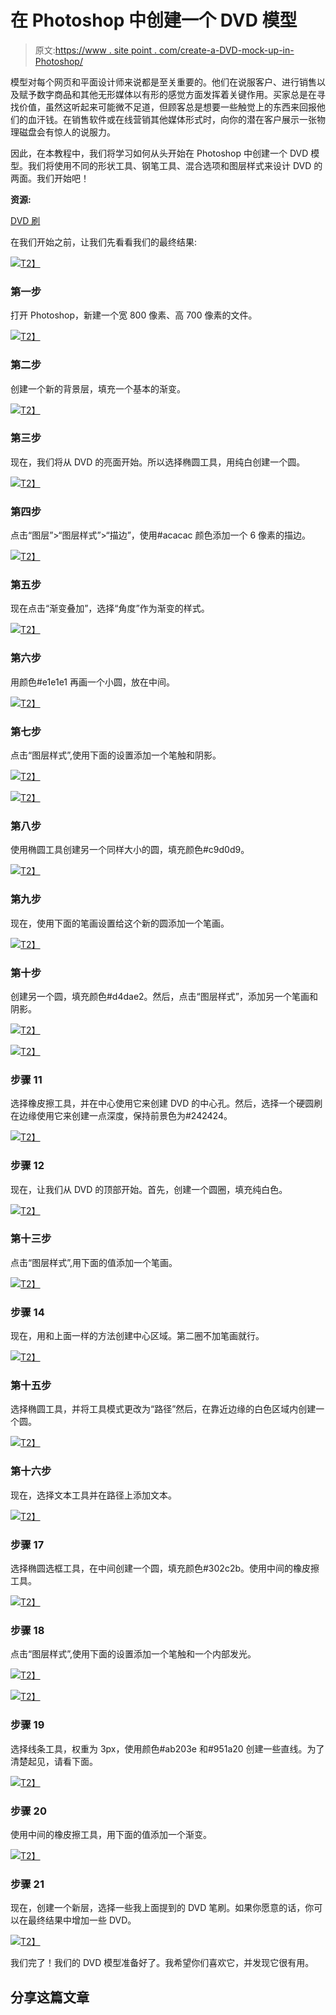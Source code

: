 # 在 Photoshop 中创建一个 DVD 模型

> 原文:[https://www . site point . com/create-a-DVD-mock-up-in-Photoshop/](https://www.sitepoint.com/create-a-dvd-mock-up-in-photoshop/)

模型对每个网页和平面设计师来说都是至关重要的。他们在说服客户、进行销售以及赋予数字商品和其他无形媒体以有形的感觉方面发挥着关键作用。买家总是在寻找价值，虽然这听起来可能微不足道，但顾客总是想要一些触觉上的东西来回报他们的血汗钱。在销售软件或在线营销其他媒体形式时，向你的潜在客户展示一张物理磁盘会有惊人的说服力。

因此，在本教程中，我们将学习如何从头开始在 Photoshop 中创建一个 DVD 模型。我们将使用不同的形状工具、钢笔工具、混合选项和图层样式来设计 DVD 的两面。我们开始吧！

**资源:**

[DVD 刷](http://altereg0.deviantart.com/art/DVD-Resource-Brushes-19588112)

在我们开始之前，让我们先看看我们的最终结果:

[![](../Images/0f3d6366d54838498b8e389f90721c0d.png)T2】](https://www.sitepoint.com/wp-content/uploads/2012/10/Finals.jpg)

### 第一步

打开 Photoshop，新建一个宽 800 像素、高 700 像素的文件。

[![](../Images/b2f39bffdd5e51d495f309e013dbe9cb.png)T2】](https://www.sitepoint.com/wp-content/uploads/2012/10/Step-11.jpg)

### 第二步

创建一个新的背景层，填充一个基本的渐变。

[![](../Images/7ddad7db291abafe31cdd0e86ef9a157.png)T2】](https://www.sitepoint.com/wp-content/uploads/2012/10/Step-2.jpg)

### 第三步

现在，我们将从 DVD 的亮面开始。所以选择椭圆工具，用纯白创建一个圆。

[![](../Images/3e9cebe48c39677875986ea3cbf19512.png)T2】](https://www.sitepoint.com/wp-content/uploads/2012/10/Step-3.jpg)

### 第四步

点击“图层”>“图层样式”>“描边”，使用#acacac 颜色添加一个 6 像素的描边。

[![](../Images/b7c1e69f0e8d284d1e65bfdb53f3504b.png)T2】](https://www.sitepoint.com/wp-content/uploads/2012/10/Step-4.jpg)

### 第五步

现在点击“渐变叠加”，选择“角度”作为渐变的样式。

[![](../Images/3862662d00e1d1166185c2dc41d4e240.png)T2】](https://www.sitepoint.com/wp-content/uploads/2012/10/Step-5.jpg)

### 第六步

用颜色#e1e1e1 再画一个小圆，放在中间。

[![](../Images/801e48ba17ef5ab114a6857b3ab94502.png)T2】](https://www.sitepoint.com/wp-content/uploads/2012/10/Step-6.jpg)

### 第七步

点击“图层样式”,使用下面的设置添加一个笔触和阴影。

[![](../Images/a296b6732acc204f689b115df3264e75.png)T2】](https://www.sitepoint.com/wp-content/uploads/2012/10/Step-7a.jpg)

[![](../Images/9fa1f1dc025b0a6435e4359a544687f6.png)T2】](https://www.sitepoint.com/wp-content/uploads/2012/10/Step-7b.jpg)

### 第八步

使用椭圆工具创建另一个同样大小的圆，填充颜色#c9d0d9。

[![](../Images/793888c1486766f35a4b2fc89d7ab9fe.png)T2】](https://www.sitepoint.com/wp-content/uploads/2012/10/Step-8.jpg)

### 第九步

现在，使用下面的笔画设置给这个新的圆添加一个笔画。

[![](../Images/b9426cdad4323cbf4792fff8a6d2cb0a.png)T2】](https://www.sitepoint.com/wp-content/uploads/2012/10/Step-9.jpg)

### 第十步

创建另一个圆，填充颜色#d4dae2。然后，点击“图层样式”，添加另一个笔画和阴影。

[![](../Images/23985ccf0cb917c96b4357f1a569b760.png)T2】](https://www.sitepoint.com/wp-content/uploads/2012/10/Step-10a.jpg)

[![](../Images/033fd15bf37254f76249e66562ce24c9.png)T2】](https://www.sitepoint.com/wp-content/uploads/2012/10/Step-10b.jpg)

### 步骤 11

选择橡皮擦工具，并在中心使用它来创建 DVD 的中心孔。然后，选择一个硬圆刷在边缘使用它来创建一点深度，保持前景色为#242424。

[![](../Images/bbe47341ad4e816bd31e7f363118dcb6.png)T2】](https://www.sitepoint.com/wp-content/uploads/2012/10/Step-111.jpg)

### 步骤 12

现在，让我们从 DVD 的顶部开始。首先，创建一个圆圈，填充纯白色。

[![](../Images/31fa753f9b1750bdda0a9d2e2e429b46.png)T2】](https://www.sitepoint.com/wp-content/uploads/2012/10/Step-12.jpg)

### 第十三步

点击“图层样式”,用下面的值添加一个笔画。

[![](../Images/c03bd7f57a3f59faf74ce90bda7f8983.png)T2】](https://www.sitepoint.com/wp-content/uploads/2012/10/Step-13.jpg)

### 步骤 14

现在，用和上面一样的方法创建中心区域。第二圈不加笔画就行。

[![](../Images/cb93d7cfc6faf437187cbc9730384929.png)T2】](https://www.sitepoint.com/wp-content/uploads/2012/10/Step-14.jpg)

### 第十五步

选择椭圆工具，并将工具模式更改为“路径”然后，在靠近边缘的白色区域内创建一个圆。

[![](../Images/165d8b92a69c36093f0fc9ee6de22002.png)T2】](https://www.sitepoint.com/wp-content/uploads/2012/10/Step-15.jpg)

### 第十六步

现在，选择文本工具并在路径上添加文本。

[![](../Images/32659dbea665336724bc5c3f372e172a.png)T2】](https://www.sitepoint.com/wp-content/uploads/2012/10/Step-16.jpg)

### 步骤 17

选择椭圆选框工具，在中间创建一个圆，填充颜色#302c2b。使用中间的橡皮擦工具。

[![](../Images/a29d1260964266af7290a1b742f86803.png)T2】](https://www.sitepoint.com/wp-content/uploads/2012/10/Step-17.jpg)

### 步骤 18

点击“图层样式”,使用下面的设置添加一个笔触和一个内部发光。

[![](../Images/0b6ded2e666ebc5e7009388622364441.png)T2】](https://www.sitepoint.com/wp-content/uploads/2012/10/Step-18a.jpg)

[![](../Images/e98417919dd46bf79264db3d8825a69d.png)T2】](https://www.sitepoint.com/wp-content/uploads/2012/10/Step-18b.jpg)

### 步骤 19

选择线条工具，权重为 3px，使用颜色#ab203e 和#951a20 创建一些直线。为了清楚起见，请看下面。

[![](../Images/5a3eed13b2c7bede987cc59fdc41146d.png)T2】](https://www.sitepoint.com/wp-content/uploads/2012/10/Step-19.jpg)

### 步骤 20

使用中间的橡皮擦工具，用下面的值添加一个渐变。

[![](../Images/be422e38b029456900535f2a776deff8.png)T2】](https://www.sitepoint.com/wp-content/uploads/2012/10/Step-20.jpg)

### 步骤 21

现在，创建一个新层，选择一些我上面提到的 DVD 笔刷。如果你愿意的话，你可以在最终结果中增加一些 DVD。

[![](../Images/5378045011d2abcd66284ee6a81ef8bd.png)T2】](https://www.sitepoint.com/wp-content/uploads/2012/10/Final1.jpg)

我们完了！我们的 DVD 模型准备好了。我希望你们喜欢它，并发现它很有用。

## 分享这篇文章
